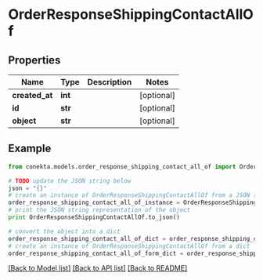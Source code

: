 # OrderResponseShippingContactAllOf


## Properties
Name | Type | Description | Notes
------------ | ------------- | ------------- | -------------
**created_at** | **int** |  | [optional] 
**id** | **str** |  | [optional] 
**object** | **str** |  | [optional] 

## Example

```python
from conekta.models.order_response_shipping_contact_all_of import OrderResponseShippingContactAllOf

# TODO update the JSON string below
json = "{}"
# create an instance of OrderResponseShippingContactAllOf from a JSON string
order_response_shipping_contact_all_of_instance = OrderResponseShippingContactAllOf.from_json(json)
# print the JSON string representation of the object
print OrderResponseShippingContactAllOf.to_json()

# convert the object into a dict
order_response_shipping_contact_all_of_dict = order_response_shipping_contact_all_of_instance.to_dict()
# create an instance of OrderResponseShippingContactAllOf from a dict
order_response_shipping_contact_all_of_form_dict = order_response_shipping_contact_all_of.from_dict(order_response_shipping_contact_all_of_dict)
```
[[Back to Model list]](../README.md#documentation-for-models) [[Back to API list]](../README.md#documentation-for-api-endpoints) [[Back to README]](../README.md)


